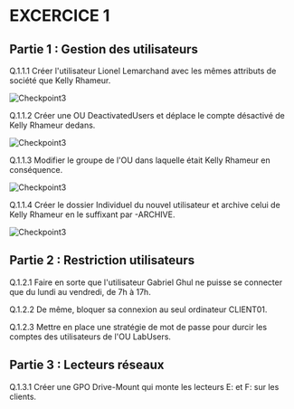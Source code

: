 # EXCERCICE 1

## Partie 1 : Gestion des utilisateurs

Q.1.1.1 Créer l'utilisateur Lionel Lemarchand avec les mêmes attributs de société que Kelly Rhameur.

![Checkpoint3](https://github.com/Hebus79/Partage_fichiers_SMB/blob/main/images/comptelionel.png)

Q.1.1.2 Créer une OU DeactivatedUsers et déplace le compte désactivé de Kelly Rhameur dedans.

![Checkpoint3](https://github.com/Hebus79/Partage_fichiers_SMB/blob/main/images/deactiveduser.png)

Q.1.1.3 Modifier le groupe de l'OU dans laquelle était Kelly Rhameur en conséquence.

![Checkpoint3](https://github.com/Hebus79/Partage_fichiers_SMB/blob/main/images/groupelionel.png)

Q.1.1.4 Créer le dossier Individuel du nouvel utilisateur et archive celui de Kelly Rhameur en le suffixant par -ARCHIVE.

![Checkpoint3](https://github.com/Hebus79/Partage_fichiers_SMB/blob/main/images/dossierindiv.png)



## Partie 2 : Restriction utilisateurs

Q.1.2.1 Faire en sorte que l'utilisateur Gabriel Ghul ne puisse se connecter que du lundi au vendredi, de 7h à 17h.

Q.1.2.2 De même, bloquer sa connexion au seul ordinateur CLIENT01.

Q.1.2.3 Mettre en place une stratégie de mot de passe pour durcir les comptes des utilisateurs de l'OU LabUsers.


## Partie 3 : Lecteurs réseaux

Q.1.3.1 Créer une GPO Drive-Mount qui monte les lecteurs E: et F: sur les clients.
